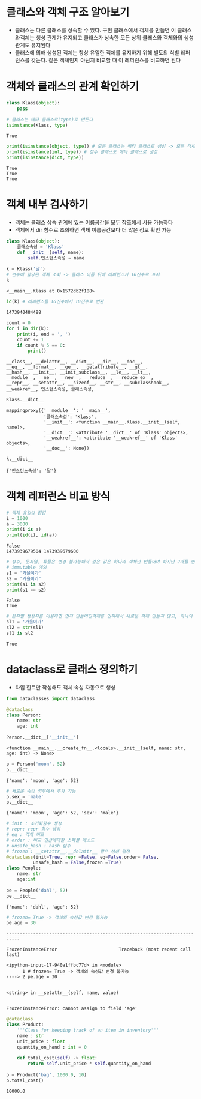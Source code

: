 # 클래스와 객체 구조 알아보기
- 클래스는 다른 클래스를 상속할 수 있다. 구현 클래스에서 객체를 만들면 이 클래스와객체는 생성 관계가 유지되고 클래스가 상속한 모든 상위 클래스와 객체와의 생성 관계도 유지된다
- 클래스에 의해 생성된 객체는 항상 유일한 객체를 유지하기 위해 별도의 식별 레퍼런스를 갖는다. 같은 객체인지 아닌지 비교할 때 이 레퍼런스를 비교하면 된다

# 객체와 클래스의 관계 확인하기


```python
class Klass(object):
    pass

# 클래스는 메타 클래스로(type)로 만든다
isinstance(Klass, type)
```




    True




```python
print(isinstance(object, type)) # 모든 클래스는 메타 클래스로 생성 -> 모든 객체도 메타 클래스로 생성
print(isinstance(int, type)) # 정수 클래스도 메타 클래스로 생성
print(isinstance(dict, type))
```

    True
    True
    True
    

# 객체 내부 검사하기
- 객체는 클래스 상속 관계에 있는 이름공간을 모두 참조해서 사용 가능하다
- 객체에서 dir 함수로 조회하면 객체 이름공간보다 더 많은 정보 확인 가능


```python
class Klass(object):
    클래스속성 = 'Klass'
    def __init__(self, name):
        self.인스턴스속성 = name
        
k = Klass('달')
# 변수에 할당된 객체 조회 -> 클래스 이름 뒤에 레퍼런스가 16진수로 표시
k
```




    <__main__.Klass at 0x1572db2f188>




```python
id(k) # 레퍼런스를 16진수에서 10진수로 변환
```




    1473940484488




```python
count = 0
for i in dir(k):
    print(i, end = ', ')
    count += 1
    if count % 5 == 0:
        print()
```

    __class__, __delattr__, __dict__, __dir__, __doc__, 
    __eq__, __format__, __ge__, __getattribute__, __gt__, 
    __hash__, __init__, __init_subclass__, __le__, __lt__, 
    __module__, __ne__, __new__, __reduce__, __reduce_ex__, 
    __repr__, __setattr__, __sizeof__, __str__, __subclasshook__, 
    __weakref__, 인스턴스속성, 클래스속성, 


```python
Klass.__dict__
```




    mappingproxy({'__module__': '__main__',
                  '클래스속성': 'Klass',
                  '__init__': <function __main__.Klass.__init__(self, name)>,
                  '__dict__': <attribute '__dict__' of 'Klass' objects>,
                  '__weakref__': <attribute '__weakref__' of 'Klass' objects>,
                  '__doc__': None})




```python
k.__dict__
```




    {'인스턴스속성': '달'}



# 객체 레퍼런스 비교 방식


```python
# 객체 유일성 점검
i = 1000
a = 3000
print(i is a)
print(id(i), id(a))
```

    False
    1473939679504 1473939679600
    


```python
# 정수, 문자열, 튜플은 변경 불가능해서 같은 값은 하나의 객체만 만들어야 하지만 2개를 만들어서 처리한다
# immutable 예외
s1 = '가을이가'
s2 = '가을이가'
print(s1 is s2)
print(s1 == s2)
```

    False
    True
    


```python
# 문자열 생성자를 이용하면 먼저 만들어진객체를 인지해서 새로운 객체 만들지 않고, 하나의 객체 공유
sl1 = '가을이가'
sl2 = str(sl1)
sl1 is sl2
```




    True



# dataclass로 클래스 정의하기
- 타입 힌트만 작성해도 객체 속성 자동으로 생성


```python
from dataclasses import dataclass

@dataclass
class Person:
    name: str
    age: int
    
Person.__dict__['__init__']
```




    <function __main__.__create_fn__.<locals>.__init__(self, name: str, age: int) -> None>




```python
p = Person('moon', 52)
p.__dict__
```




    {'name': 'moon', 'age': 52}




```python
# 새로운 속성 외부에서 추가 가능
p.sex = 'male'
p.__dict__
```




    {'name': 'moon', 'age': 52, 'sex': 'male'}




```python
# init : 초기화함수 생성
# repr: repr 함수 생성
# eq : 객체 비교
# order : 비교 연산에대한 스폐셜 메소드
# unsafe_hash : hash 함수
# frozen : __setattr__,__delattr__ 함수 생성 결정
@dataclass(init=True, repr =False, eq=False,order= False,
          unsafe_hash = False,frozen =True)
class People:
    name: str
    age:int
        
pe = People('dahl', 52)
pe.__dict__
```




    {'name': 'dahl', 'age': 52}




```python
# frozen= True -> 객체의 속성값 변경 불가능
pe.age = 30
```


    ---------------------------------------------------------------------------

    FrozenInstanceError                       Traceback (most recent call last)

    <ipython-input-17-940a1ffbc77d> in <module>
          1 # frozen= True -> 객체의 속성값 변경 불가능
    ----> 2 pe.age = 30
    

    <string> in __setattr__(self, name, value)
    

    FrozenInstanceError: cannot assign to field 'age'



```python
@dataclass
class Product:
    '''Class for keeping track of an item in inventory'''
    name : str
    unit_price : float
    quantity_on_hand : int = 0
        
    def total_cost(self) -> float:
        return self.unit_price * self.quantity_on_hand
    
p = Product('bag', 1000.0, 10)
p.total_cost()
```




    10000.0




```python

```
